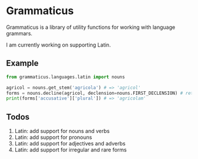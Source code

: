 # Grammaticus

Grammaticus is a library of utility functions for working with language grammars.

I am currently working on supporting Latin.

## Example
```python
from grammaticus.languages.latin import nouns

agricol = nouns.get_stem('agricola') # => 'agricol'
forms = nouns.decline(agricol, declension=nouns.FIRST_DECLENSION) # returns a pandas DataFrame
print(forms['accusative']['plural']) # => 'agricolam'
```


## Todos

1. Latin: add support for nouns and verbs
2. Latin: add support for pronouns
3. Latin: add support for adjectives and adverbs
4. Latin: add support for irregular and rare forms